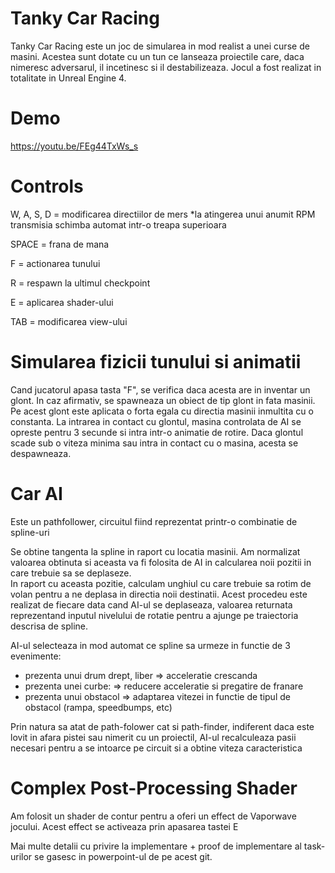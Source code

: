 # Tanky Car Racing

Tanky Car Racing este un joc de simularea in mod realist a unei curse de masini. Acestea sunt dotate cu un tun ce lanseaza proiectile care, daca nimeresc adversarul, il incetinesc si il destabilizeaza. Jocul a fost realizat in totalitate in Unreal Engine 4.

# Demo

https://youtu.be/FEg44TxWs_s

# Controls

  W, A, S, D = modificarea directiilor de mers
*la atingerea unui anumit RPM transmisia schimba automat intr-o treapa superioara
  
  SPACE = frana de mana
 
  F = actionarea tunului

  R = respawn la ultimul checkpoint

  E = aplicarea shader-ului

  TAB = modificarea view-ului
  
# Simularea fizicii tunului si animatii

Cand jucatorul apasa tasta "F", se verifica daca acesta are in inventar un glont. In caz afirmativ, se spawneaza un obiect de tip glont in fata masinii. Pe acest glont este aplicata o forta egala cu directia masinii inmultita cu o constanta. La intrarea in contact cu glontul, masina controlata de AI se opreste pentru 3 secunde si intra intr-o animatie de rotire. Daca glontul scade sub o viteza minima sau intra in contact cu o masina, acesta se despawneaza.

# Car AI

Este un pathfollower, circuitul fiind reprezentat printr-o combinatie de spline-uri

Se obtine tangenta la spline in raport cu locatia masinii. Am normalizat valoarea obtinuta si aceasta va fi folosita de AI in calcularea noii pozitii in care trebuie sa se deplaseze.  
In raport cu aceasta pozitie, calculam unghiul cu care trebuie sa rotim de volan pentru a ne deplasa in directia noii destinatii. Acest procedeu este realizat de fiecare data cand AI-ul se deplaseaza, valoarea returnata reprezentand inputul nivelului de rotatie pentru a ajunge pe traiectoria descrisa de spline.

AI-ul selecteaza in mod automat ce spline sa urmeze in functie de 3 evenimente: 
- prezenta unui drum drept, liber => acceleratie crescanda 
- prezenta unei curbe: => reducere acceleratie si pregatire de franare 
- prezenta unui obstacol => adaptarea vitezei in functie de tipul de obstacol (rampa, speedbumps, etc)

Prin natura sa atat de path-folower cat si path-finder, indiferent daca este lovit in afara pistei sau nimerit cu un proiectil, AI-ul recalculeaza pasii necesari pentru a se intoarce pe circuit si a obtine viteza caracteristica

# Complex Post-Processing Shader

Am folosit un shader de contur pentru a oferi un effect de Vaporwave jocului. Acest effect se activeaza prin apasarea tastei E

Mai multe detalii cu privire la implementare + proof de implementare al task-urilor se gasesc in powerpoint-ul de pe acest git.
